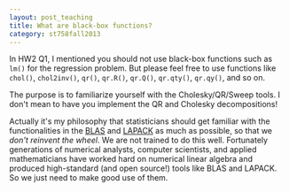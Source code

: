 ```yaml
---
layout: post_teaching
title: What are black-box functions?
category: st758fall2013
---
```


In HW2 Q1, I mentioned you should not use black-box functions such as `lm()` for the regression problem. But please feel free to use functions like `chol()`, `chol2inv()`, `qr()`, `qr.R()`, `qr.Q()`, `qr.qty()`, `qr.qy()`, and so on.

The purpose is to familiarize yourself with the Cholesky/QR/Sweep tools. I don't mean to have you implement the QR and Cholesky decompositions!

Actually it's my philosophy that statisticians should get familiar with the functionalities in the [BLAS](http://www.netlib.org/blas/) and [LAPACK](http://www.netlib.org/lapack/) as much as possible, so that we *don't reinvent the wheel*. We are not trained to do this well. Fortunately generations of numerical analysts, computer scientists, and applied mathematicians have worked hard on numerical linear algebra and produced high-standard (and open source!) tools like BLAS and LAPACK. So we just need to make good use of them.